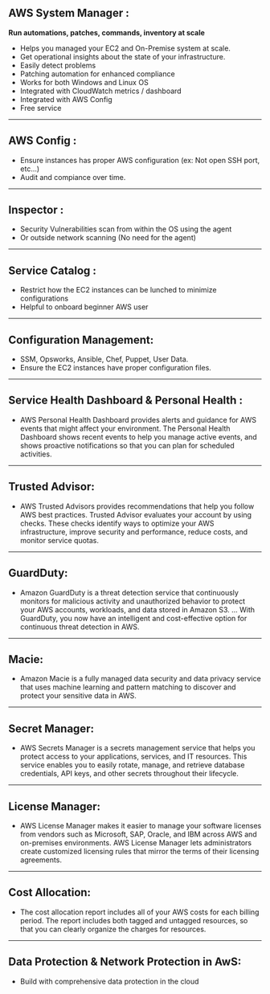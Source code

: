 ## AWS System Manager :
**Run automations, patches, commands, inventory at scale**
* Helps you managed your EC2 and On-Premise system at scale.
* Get operational insights about the state of your infrastructure.
* Easily detect problems 
* Patching automation for enhanced compliance
* Works for both Windows and Linux OS
* Integrated with CloudWatch metrics / dashboard
* Integrated with AWS Config
* Free service

---

## AWS Config :
- Ensure instances has proper AWS configuration (ex: Not open SSH port, etc...)
- Audit and compiance over time.

---

## Inspector :
- Security Vulnerabilities scan from within the OS using the agent
- Or outside network scanning (No need for the agent)

---

## Service Catalog :
- Restrict how the EC2 instances can be lunched to minimize configurations
- Helpful to onboard beginner AWS user

---

## Configuration Management:
- SSM, Opsworks, Ansible, Chef, Puppet, User Data.
- Ensure the EC2 instances have proper configuration files.

---

## Service Health Dashboard & Personal Health :
- AWS Personal Health Dashboard provides alerts and guidance for AWS events that might affect your environment. The Personal Health Dashboard shows recent events to help you manage active events, and shows proactive notifications so that you can plan for scheduled activities.

---

## Trusted Advisor:
- AWS Trusted Advisors provides recommendations that help you follow AWS best practices. Trusted Advisor evaluates your account by using checks. These checks identify ways to optimize your AWS infrastructure, improve security and performance, reduce costs, and monitor service quotas.
 

---

## GuardDuty:
- Amazon GuardDuty is a threat detection service that continuously monitors for malicious activity and unauthorized behavior to protect your AWS accounts, workloads, and data stored in Amazon S3. ... With GuardDuty, you now have an intelligent and cost-effective option for continuous threat detection in AWS.


---

## Macie:
- Amazon Macie is a fully managed data security and data privacy service that uses machine learning and pattern matching to discover and protect your sensitive data in AWS.

---

## Secret Manager:
- AWS Secrets Manager is a secrets management service that helps you protect access to your applications, services, and IT resources. This service enables you to easily rotate, manage, and retrieve database credentials, API keys, and other secrets throughout their lifecycle.


---

## License Manager:
- AWS License Manager makes it easier to manage your software licenses from vendors such as Microsoft, SAP, Oracle, and IBM across AWS and on-premises environments. AWS License Manager lets administrators create customized licensing rules that mirror the terms of their licensing agreements.


---

## Cost Allocation:
- The cost allocation report includes all of your AWS costs for each billing period. The report includes both tagged and untagged resources, so that you can clearly organize the charges for resources.


---

## Data Protection & Network Protection in AwS:
- Build with comprehensive data protection in the cloud
